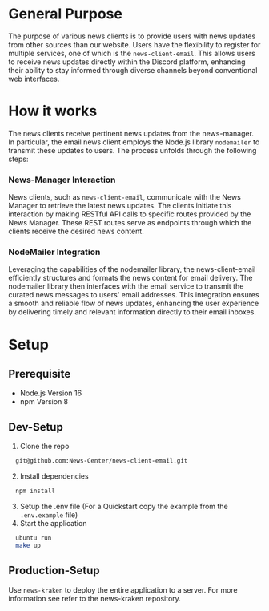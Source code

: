 # General Purpose

The purpose of various news clients is to provide users with news updates from other sources than our website. Users have the flexibility to register for multiple services, one of which is the `news-client-email`. This allows users to receive news updates directly within the Discord platform, enhancing their ability to stay informed through diverse channels beyond conventional web interfaces.

# How it works

The news clients receive pertinent news updates from the news-manager. In particular, the email news client employs the Node.js library `nodemailer` to transmit these updates to users. The process unfolds through the following steps:

### News-Manager Interaction
News clients, such as `news-client-email`, communicate with the News Manager to retrieve the latest news updates. The clients initiate this interaction by making RESTful API calls to specific routes provided by the News Manager. These REST routes serve as endpoints through which the clients receive the desired news content.

### NodeMailer Integration
Leveraging the capabilities of the nodemailer library, the news-client-email efficiently structures and formats the news content for email delivery. The nodemailer library then interfaces with the email service to transmit the curated news messages to users' email addresses.
This integration ensures a smooth and reliable flow of news updates, enhancing the user experience by delivering timely and relevant information directly to their email inboxes.


# Setup

## Prerequisite

- Node.js Version 16
- npm Version 8

## Dev-Setup

1. Clone the repo

```bash
  git@github.com:News-Center/news-client-email.git
```

2. Install dependencies

```bash
  npm install
```

3. Setup the .env file (For a Quickstart copy the example from the `.env.example` file)
4. Start the application

```bash
  ubuntu run
  make up
```

## Production-Setup

Use `news-kraken` to deploy the entire application to a server. For more information see refer to the news-kraken
repository.

